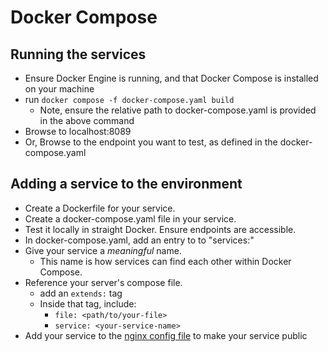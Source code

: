# Docker Compose

## Running the services
- Ensure Docker Engine is running, and that Docker Compose is installed on your machine
- run `docker compose -f docker-compose.yaml build`
    - Note, ensure the relative path to docker-compose.yaml is provided in the above command
- Browse to localhost:8089
- Or, Browse to the endpoint you want to test, as defined in the docker-compose.yaml


## Adding a service to the environment
- Create a Dockerfile for your service.
- Create a docker-compose.yaml file in your service.
- Test it locally in straight Docker. Ensure endpoints are accessible.
- In docker-compose.yaml, add an entry to to "services:"
- Give your service a *meaningful* name.
    - This name is how services can find each other within Docker Compose.
- Reference your server's compose file.
    - add an `extends:` tag
    - Inside that tag, include:
      - `file: <path/to/your-file>`
      - `service: <your-service-name>`
- Add your service to the [nginx config file](configs/nginx.conf) to make your service public

